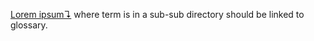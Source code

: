 [Lorem ipsum↴](../../glossary.md#lorem-ipsum) where term is in a sub-sub directory should be linked to glossary.
